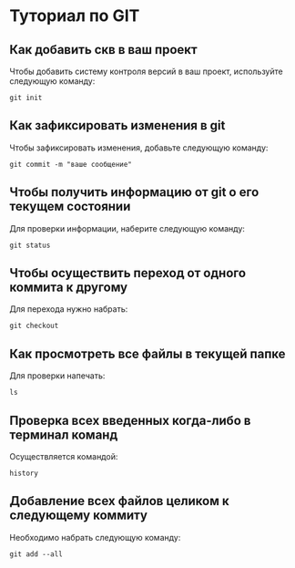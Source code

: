 # Туториал по GIT

## Как добавить скв в ваш проект

Чтобы добавить систему контроля версий в ваш проект, используйте следующую команду:

```
git init

```

## Как зафиксировать изменения в git

Чтобы зафиксировать изменения, добавьте следующую команду: 

```
git commit -m "ваше сообщение"
```

## Чтобы получить информацию от git о его текущем состоянии

Для проверки информации, наберите следующую команду:

```
git status
```

## Чтобы осуществить переход от одного коммита к другому

Для перехода нужно набрать: 

```
git checkout
```

## Как просмотреть все файлы в текущей папке

Для проверки напечать:

```
ls
```

## Проверка всех введенных когда-либо в терминал команд

Осуществляется командой:

```
history
```

## Добавление всех файлов целиком к следующему коммиту

Необходимо набрать следующую команду:

```
git add --all
```

